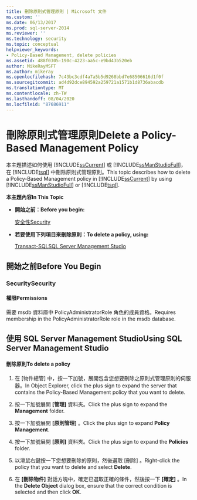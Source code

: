```yaml
---
title: 刪除原則式管理原則 | Microsoft 文件
ms.custom: ''
ms.date: 06/13/2017
ms.prod: sql-server-2014
ms.reviewer: ''
ms.technology: security
ms.topic: conceptual
helpviewer_keywords:
- Policy-Based Management, delete policies
ms.assetid: 488f0305-190c-4223-aa5c-e9bd43b520eb
author: MikeRayMSFT
ms.author: mikeray
ms.openlocfilehash: 7c43bc3cdf4a7a5b5d9268bbd7e68506616d1f0f
ms.sourcegitcommit: ad4d92dce894592a259721a1571b1d8736abacdb
ms.translationtype: MT
ms.contentlocale: zh-TW
ms.lasthandoff: 08/04/2020
ms.locfileid: "87686911"
---
```

# <a name="delete-a-policy-based-management-policy"></a><span data-ttu-id="dd03a-102">刪除原則式管理原則</span><span class="sxs-lookup"><span data-stu-id="dd03a-102">Delete a Policy-Based Management Policy</span></span>
  <span data-ttu-id="dd03a-103">本主題描述如何使用 [!INCLUDE[ssCurrent](../../includes/sscurrent-md.md)] 或 [!INCLUDE[ssManStudioFull](../../includes/ssmanstudiofull-md.md)]，在 [!INCLUDE[tsql](../../includes/tsql-md.md)] 中刪除原則式管理原則。</span><span class="sxs-lookup"><span data-stu-id="dd03a-103">This topic describes how to delete a Policy-Based Management policy in [!INCLUDE[ssCurrent](../../includes/sscurrent-md.md)] by using [!INCLUDE[ssManStudioFull](../../includes/ssmanstudiofull-md.md)] or [!INCLUDE[tsql](../../includes/tsql-md.md)].</span></span>  
  
 <span data-ttu-id="dd03a-104">**本主題內容**</span><span class="sxs-lookup"><span data-stu-id="dd03a-104">**In This Topic**</span></span>  
  
-   <span data-ttu-id="dd03a-105">**開始之前：**</span><span class="sxs-lookup"><span data-stu-id="dd03a-105">**Before you begin:**</span></span>  
  
     [<span data-ttu-id="dd03a-106">安全性</span><span class="sxs-lookup"><span data-stu-id="dd03a-106">Security</span></span>](#Security)  
  
-   <span data-ttu-id="dd03a-107">**若要使用下列項目來刪除原則：**</span><span class="sxs-lookup"><span data-stu-id="dd03a-107">**To delete a policy, using:**</span></span>  
  
     [<span data-ttu-id="dd03a-108">Transact-SQL</span><span class="sxs-lookup"><span data-stu-id="dd03a-108">SQL Server Management Studio</span></span>](#SSMSProcedure)  
  
##  <a name="before-you-begin"></a><a name="BeforeYouBegin"></a> <span data-ttu-id="dd03a-109">開始之前</span><span class="sxs-lookup"><span data-stu-id="dd03a-109">Before You Begin</span></span>  
  
###  <a name="security"></a><a name="Security"></a> <span data-ttu-id="dd03a-110">Security</span><span class="sxs-lookup"><span data-stu-id="dd03a-110">Security</span></span>  
  
####  <a name="permissions"></a><a name="Permissions"></a> <span data-ttu-id="dd03a-111">權限</span><span class="sxs-lookup"><span data-stu-id="dd03a-111">Permissions</span></span>  
 <span data-ttu-id="dd03a-112">需要 msdb 資料庫中 PolicyAdministratorRole 角色的成員資格。</span><span class="sxs-lookup"><span data-stu-id="dd03a-112">Requires membership in the PolicyAdministratorRole role in the msdb database.</span></span>  
  
##  <a name="using-sql-server-management-studio"></a><a name="SSMSProcedure"></a> <span data-ttu-id="dd03a-113">使用 SQL Server Management Studio</span><span class="sxs-lookup"><span data-stu-id="dd03a-113">Using SQL Server Management Studio</span></span>  
  
#### <a name="to-delete-a-policy"></a><span data-ttu-id="dd03a-114">刪除原則</span><span class="sxs-lookup"><span data-stu-id="dd03a-114">To delete a policy</span></span>  
  
1.  <span data-ttu-id="dd03a-115">在 [物件總管] 中，按一下加號，展開包含您想要刪除之原則式管理原則的伺服器。</span><span class="sxs-lookup"><span data-stu-id="dd03a-115">In Object Explorer, click the plus sign to expand the server that contains the Policy-Based Management policy that you want to delete.</span></span>  
  
2.  <span data-ttu-id="dd03a-116">按一下加號展開 **[管理]** 資料夾。</span><span class="sxs-lookup"><span data-stu-id="dd03a-116">Click the plus sign to expand the **Management** folder.</span></span>  
  
3.  <span data-ttu-id="dd03a-117">按一下加號展開 **[原則管理]** 。</span><span class="sxs-lookup"><span data-stu-id="dd03a-117">Click the plus sign to expand **Policy Management**.</span></span>  
  
4.  <span data-ttu-id="dd03a-118">按一下加號展開 **[原則]** 資料夾。</span><span class="sxs-lookup"><span data-stu-id="dd03a-118">Click the plus sign to expand the **Policies** folder.</span></span>  
  
5.  <span data-ttu-id="dd03a-119">以滑鼠右鍵按一下您想要刪除的原則，然後選取 [刪除]  。</span><span class="sxs-lookup"><span data-stu-id="dd03a-119">Right-click the policy that you want to delete and select **Delete**.</span></span>  
  
6.  <span data-ttu-id="dd03a-120">在 **[刪除物件]** 對話方塊中，確定已選取正確的條件，然後按一下 **[確定]** 。</span><span class="sxs-lookup"><span data-stu-id="dd03a-120">In the **Delete Object** dialog box, ensure that the correct condition is selected and then click **OK**.</span></span>  
  
  
